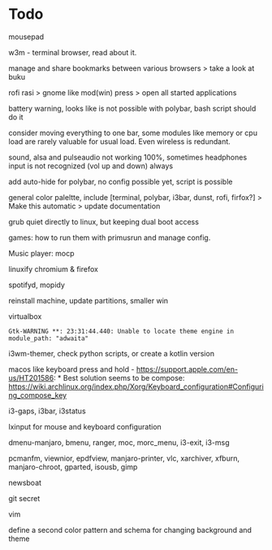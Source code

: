 # Todo

mousepad

w3m - terminal browser, read about it.

manage and share bookmarks between various browsers > take a look at buku

rofi rasi > gnome like mod(win) press > open all started applications 

battery warning, looks like is not possible with polybar, bash script should do it

consider moving everything to one bar, some modules like memory or cpu load are rarely valuable for usual load. Even wireless is redundant.

sound, alsa and pulseaudio not working 100%, sometimes headphones input is not recognized (vol up and down) always

add auto-hide for polybar, no config possible yet, script is possible

general color paleltte, include [terminal, polybar, i3bar, dunst, rofi, firfox?] > Make this automatic > update documentation

grub quiet directly to linux, but keeping dual boot access

games: how to run them with primusrun and manage config.

Music player: mocp

linuxify chromium & firefox

spotifyd, mopidy

reinstall machine, update partitions, smaller win

virtualbox

`Gtk-WARNING **: 23:31:44.440: Unable to locate theme engine in module_path: "adwaita"`

i3wm-themer, check python scripts, or create a kotlin version

macos like keyboard press and hold - https://support.apple.com/en-us/HT201586:
	* Best solution seems to be compose: https://wiki.archlinux.org/index.php/Xorg/Keyboard_configuration#Configuring_compose_key

i3-gaps, i3bar, i3status

lxinput for mouse and keyboard configuration

dmenu-manjaro, bmenu, ranger, moc, morc_menu, i3-exit, i3-msg

pcmanfm, viewnior, epdfview, manjaro-printer, vlc, xarchiver, xfburn, manjaro-chroot, gparted, isousb, gimp

newsboat

git secret

vim

define a second color pattern and schema for changing background and theme

